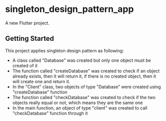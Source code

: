 # singleton_design_pattern_app

A new Flutter project.

## Getting Started

This project applies singleton design pattern as following:
- A class called "Database" was created but only one object must be created of it
- The function called "createDatabase" was created to check if an object already exists, then it will return it, if there is no created object, then it will create one and return it.
- In the "Client" class, two objects of type "Database" were created using "createDatabase" function
- The function called "checkDatabase" was created to check if the two objects really equal or not, which means they are the same one
- In the main function, an object of type "client" was created to call "checkDatabase" function through it
